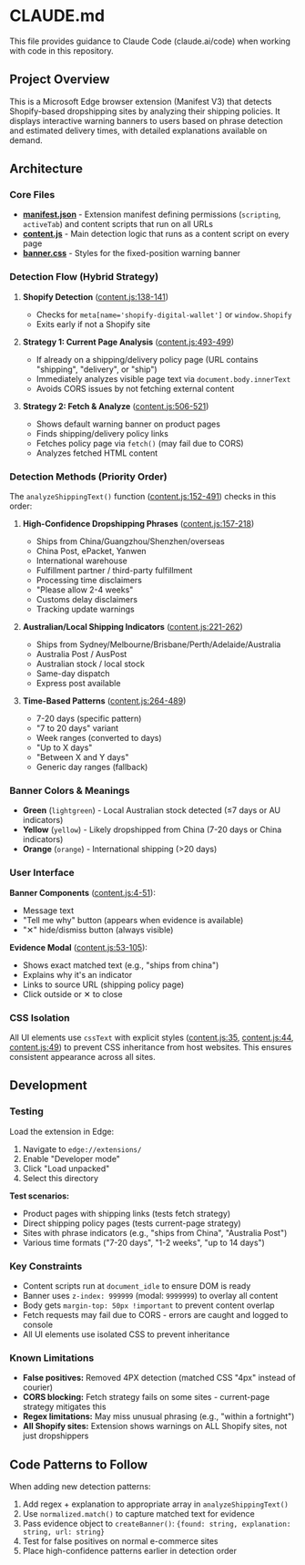 # CLAUDE.md

This file provides guidance to Claude Code (claude.ai/code) when working with code in this repository.

## Project Overview

This is a Microsoft Edge browser extension (Manifest V3) that detects Shopify-based dropshipping sites by analyzing their shipping policies. It displays interactive warning banners to users based on phrase detection and estimated delivery times, with detailed explanations available on demand.

## Architecture

### Core Files

- **[manifest.json](manifest.json)** - Extension manifest defining permissions (`scripting`, `activeTab`) and content scripts that run on all URLs
- **[content.js](content.js)** - Main detection logic that runs as a content script on every page
- **[banner.css](banner.css)** - Styles for the fixed-position warning banner

### Detection Flow (Hybrid Strategy)

1. **Shopify Detection** ([content.js:138-141](content.js#L138-L141))
   - Checks for `meta[name='shopify-digital-wallet']` or `window.Shopify`
   - Exits early if not a Shopify site

2. **Strategy 1: Current Page Analysis** ([content.js:493-499](content.js#L493-L499))
   - If already on a shipping/delivery policy page (URL contains "shipping", "delivery", or "ship")
   - Immediately analyzes visible page text via `document.body.innerText`
   - Avoids CORS issues by not fetching external content

3. **Strategy 2: Fetch & Analyze** ([content.js:506-521](content.js#L506-L521))
   - Shows default warning banner on product pages
   - Finds shipping/delivery policy links
   - Fetches policy page via `fetch()` (may fail due to CORS)
   - Analyzes fetched HTML content

### Detection Methods (Priority Order)

The `analyzeShippingText()` function ([content.js:152-491](content.js#L152-L491)) checks in this order:

1. **High-Confidence Dropshipping Phrases** ([content.js:157-218](content.js#L157-L218))
   - Ships from China/Guangzhou/Shenzhen/overseas
   - China Post, ePacket, Yanwen
   - International warehouse
   - Fulfillment partner / third-party fulfillment
   - Processing time disclaimers
   - "Please allow 2-4 weeks"
   - Customs delay disclaimers
   - Tracking update warnings

2. **Australian/Local Shipping Indicators** ([content.js:221-262](content.js#L221-L262))
   - Ships from Sydney/Melbourne/Brisbane/Perth/Adelaide/Australia
   - Australia Post / AusPost
   - Australian stock / local stock
   - Same-day dispatch
   - Express post available

3. **Time-Based Patterns** ([content.js:264-489](content.js#L264-L489))
   - 7-20 days (specific pattern)
   - "7 to 20 days" variant
   - Week ranges (converted to days)
   - "Up to X days"
   - "Between X and Y days"
   - Generic day ranges (fallback)

### Banner Colors & Meanings

- **Green** (`lightgreen`) - Local Australian stock detected (≤7 days or AU indicators)
- **Yellow** (`yellow`) - Likely dropshipped from China (7-20 days or China indicators)
- **Orange** (`orange`) - International shipping (>20 days)

### User Interface

**Banner Components** ([content.js:4-51](content.js#L4-L51)):
- Message text
- "Tell me why" button (appears when evidence is available)
- "✕" hide/dismiss button (always visible)

**Evidence Modal** ([content.js:53-105](content.js#L53-L105)):
- Shows exact matched text (e.g., "ships from china")
- Explains why it's an indicator
- Links to source URL (shipping policy page)
- Click outside or ✕ to close

### CSS Isolation

All UI elements use `cssText` with explicit styles ([content.js:35](content.js#L35), [content.js:44](content.js#L44), [content.js:49](content.js#L49)) to prevent CSS inheritance from host websites. This ensures consistent appearance across all sites.

## Development

### Testing

Load the extension in Edge:
1. Navigate to `edge://extensions/`
2. Enable "Developer mode"
3. Click "Load unpacked"
4. Select this directory

**Test scenarios:**
- Product pages with shipping links (tests fetch strategy)
- Direct shipping policy pages (tests current-page strategy)
- Sites with phrase indicators (e.g., "ships from China", "Australia Post")
- Various time formats ("7-20 days", "1-2 weeks", "up to 14 days")

### Key Constraints

- Content scripts run at `document_idle` to ensure DOM is ready
- Banner uses `z-index: 999999` (modal: `9999999`) to overlay all content
- Body gets `margin-top: 50px !important` to prevent content overlap
- Fetch requests may fail due to CORS - errors are caught and logged to console
- All UI elements use isolated CSS to prevent inheritance

### Known Limitations

- **False positives:** Removed 4PX detection (matched CSS "4px" instead of courier)
- **CORS blocking:** Fetch strategy fails on some sites - current-page strategy mitigates this
- **Regex limitations:** May miss unusual phrasing (e.g., "within a fortnight")
- **All Shopify sites:** Extension shows warnings on ALL Shopify sites, not just dropshippers

## Code Patterns to Follow

When adding new detection patterns:
1. Add regex + explanation to appropriate array in `analyzeShippingText()`
2. Use `normalized.match()` to capture matched text for evidence
3. Pass evidence object to `createBanner()`: `{found: string, explanation: string, url: string}`
4. Test for false positives on normal e-commerce sites
5. Place high-confidence patterns earlier in detection order